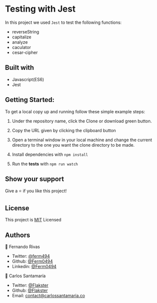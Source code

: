 # Testing with Jest

In this project we used `Jest` to test the following functions:

- reverseString
- capitalize
- analyze
- caculator
- cesar-cipher

## Built with

- Javascript(ES6)
- Jest

## Getting Started:

To get a local copy up and running follow these simple example steps:

1. Under the repository name, click the Clone or download green button.

2. Copy the URL given by clicking the clipboard button

3. Open a terminal window in your local machine and change the current directory to the one you
   want the clone directory to be made.

4. Install dependencies with `npm install`

5. Run the **tests** with `npm run watch`

## Show your support

Give a ⭐️ if you like this project!

## License

This project is [MIT](https://github.com/Flakster/Mountain-Style2/blob/develop/LICENSE) Licensed

## Authors

👤 Fernando Rivas

- Twitter: [@ferm494](https://twitter.com/ferm494)
- Github: [@Ferm0494](https://github.com/Ferm0494)
- Linkedin: [@Ferm0494](https://www.linkedin.com/in/ferm0494/)

👤 Carlos Santamaría

- Twitter: [@Flakster](https://twitter.com/Flakster)
- Github: [@Flakster](https://github.com/Flakster)
- Email: contact@carlossantamaria.co
